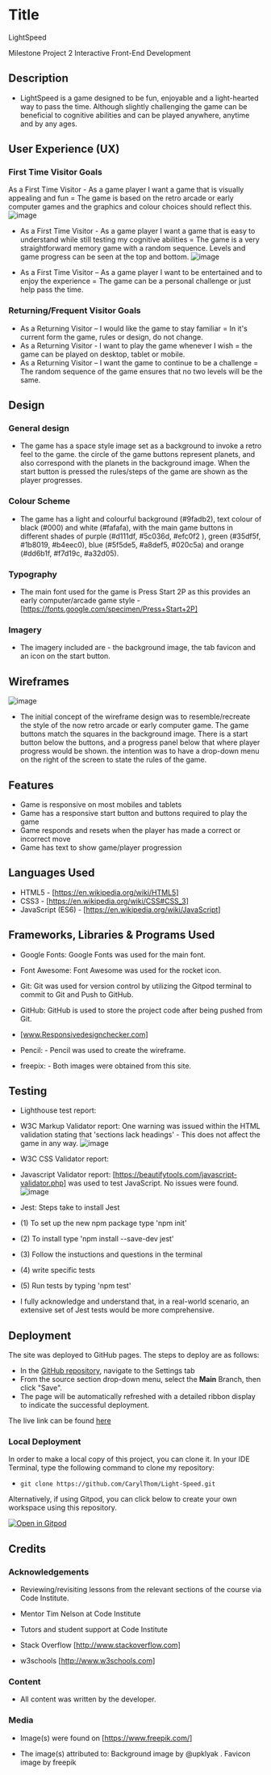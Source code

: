# Title
LightSpeed

Milestone Project 2
Interactive Front-End
Development

## Description

* LightSpeed is a game designed to be fun, enjoyable and a light-hearted way to pass the time. Although slightly challenging the game can be beneficial to cognitive abilities and can be played anywhere, anytime and by any ages. 

 

## User Experience (UX)

### First Time Visitor Goals

As a First Time Visitor - As a game player I want a game that is visually appealing and fun = The game is based on the retro arcade or early computer games and the graphics and colour choices should reflect this. ![image](https://user-images.githubusercontent.com/95102264/166072369-fe84be7a-077d-4e54-9d30-c37079776b0f.png)

* As a First Time Visitor - As a game player I want a game that is easy to understand while still testing my cognitive abilities = The game is a very straightforward memory game with a random sequence. Levels and game progress can be seen at the top and bottom. ![image](https://user-images.githubusercontent.com/95102264/166072780-1844e53b-3e58-4700-a9bc-4209e697cb5e.png)

* As a First Time Visitor – As a game player I want to be entertained and to enjoy the experience = The game can be a personal challenge or just help pass the time.



### Returning/Frequent Visitor Goals

* As a Returning Visitor – I would like the game to stay familiar = In it's current form the game, rules or design, do not change.
* As a Returning Visitor - I want to play the game whenever I wish = the game can be played on desktop, tablet or mobile. 
* As a Returning Visitor – I want the game to continue to be a challenge = The random sequence of the game ensures that no two levels will be the same.


## Design

### General design

* The game has a space style image set as a background to invoke a retro feel to the game. the circle of the game buttons represent planets, and also correspond with the planets in the background image. When the start button is pressed the rules/steps of the game are shown as the player progresses. 

### Colour Scheme

* The game has a light and colourful background (#9fadb2), text colour of black (#000) and white (#fafafa), with the main game buttons in different shades of purple (#d111df, #5c036d, #efc0f2 ), green (#35df5f, #1b8019, #b4eec0), blue (#5f5de5, #a8def5, #020c5a) and orange (#dd6b1f, #f7d19c, #a32d05).

### Typography

* The main font used for the game is Press Start 2P as this provides an early computer/arcade game style -  [https://fonts.google.com/specimen/Press+Start+2P]

### Imagery

* The imagery included are - the background image, the tab favicon and an icon on the start button.
## Wireframes

![image](https://user-images.githubusercontent.com/95102264/160589979-1d8d411c-ba54-4620-8d90-5246b3df13b5.png)

* The initial concept of the wireframe design was to resemble/recreate the style of the now retro arcade or early computer game. The game buttons match the squares in the background image. There is a start button below the buttons, and a progress panel below that where player progress would be shown. the intention was to have a drop-down menu on the right of the screen to state the rules of the game.

## Features

* Game is responsive on most mobiles and tablets
* Game has a responsive start button and buttons required to play the game
* Game responds and resets when the player has made a correct or incorrect move
* Game has text to show game/player progression 
 

## Languages Used

* HTML5 - [https://en.wikipedia.org/wiki/HTML5]
* CSS3 - [https://en.wikipedia.org/wiki/CSS#CSS_3]
* JavaScript (ES6) - [https://en.wikipedia.org/wiki/JavaScript]

## Frameworks, Libraries & Programs Used

* Google Fonts: Google Fonts was used for the main font.

* Font Awesome: Font Awesome was used for the rocket icon.

* Git: Git was used for version control by utilizing the Gitpod terminal to commit to Git and Push to GitHub.

* GitHub: GitHub is used to store the project code after being pushed from Git. 

* [www.Responsivedesignchecker.com]

* Pencil: - Pencil was used to create the wireframe.

* freepix: - Both images were obtained from this site.


## Testing

* Lighthouse test report: 

* W3C Markup Validator report: One warning was issued within the HTML validation stating that 'sections lack headings' - This does not affect the game in any way.
![image](https://user-images.githubusercontent.com/95102264/165341524-71ffb0cf-bfdf-4529-82f0-9012c0303b40.png) 

* W3C CSS Validator report:

* Javascript Validator report: [https://beautifytools.com/javascript-validator.php] was used to test JavaScript. No issues were found.
![image](https://user-images.githubusercontent.com/95102264/165343331-21f38fbf-1f3e-4862-9955-e1a2d3ad0045.png)

* Jest: Steps take to install Jest 
* (1) To set up the new npm package type 'npm init' 
* (2) To install type 'npm install --save-dev jest'  
* (3) Follow the instuctions and questions in the terminal
* (4) write specific tests
* (5) Run tests by typing 'npm test'
* I fully acknowledge and understand that, in a real-world scenario, an extensive set of Jest tests would be more comprehensive.

## Deployment

The site was deployed to GitHub pages. The steps to deploy are as follows: 
  - In the [GitHub repository](https://github.com/CarylThom/Light-Speed), navigate to the Settings tab 
  - From the source section drop-down menu, select the **Main** Branch, then click "Save".
  - The page will be automatically refreshed with a detailed ribbon display to indicate the successful deployment.

The live link can be found [here](https://carylthom.github.io/Light-Speed/)

### Local Deployment

In order to make a local copy of this project, you can clone it. In your IDE Terminal, type the following command to clone my repository:

- `git clone https://github.com/CarylThom/Light-Speed.git`

Alternatively, if using Gitpod, you can click below to create your own workspace using this repository.

[![Open in Gitpod](https://gitpod.io/button/open-in-gitpod.svg)](https://gitpod.io/#https://github.com/CarylThom/Light-Speed)

## Credits

### Acknowledgements

* Reviewing/revisiting lessons from the relevant sections of the course via Code Institute. 

* Mentor Tim Nelson at Code Institute

* Tutors and student support at Code Institute

* Stack Overflow [http://www.stackoverflow.com]

* w3schools [http://www.w3schools.com]

### Content

* All content was written by the developer.

### Media

* Image(s) were found on [https://www.freepik.com/]

* The image(s) attributed to: Background image by @upklyak . Favicon image by freepik
                

